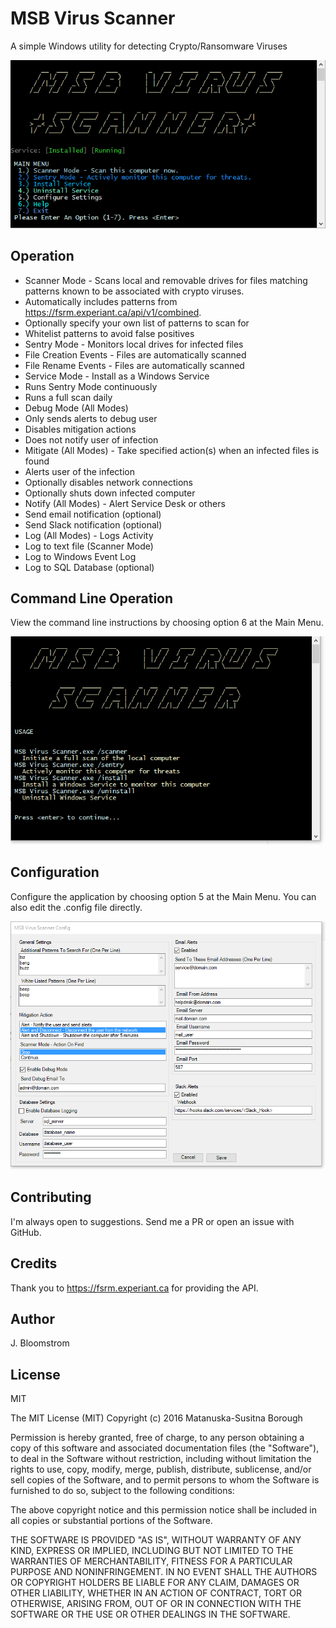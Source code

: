 # MSB Virus Scanner

A simple Windows utility for detecting Crypto/Ransomware Viruses

![Main Menu](screenshot.png "Main Menu")

## Operation
* Scanner Mode - Scans local and removable drives for files matching patterns known to be associated with crypto viruses.  
 * Automatically includes patterns from https://fsrm.experiant.ca/api/v1/combined.
 * Optionally specify your own list of patterns to scan for
 * Whitelist patterns to avoid false positives
* Sentry Mode - Monitors local drives for infected files
 * File Creation Events - Files are automatically scanned 
 * File Rename Events - Files are automatically scanned
* Service Mode - Install as a Windows Service
 * Runs Sentry Mode continuously
 * Runs a full scan daily 
* Debug Mode (All Modes)
 * Only sends alerts to debug user
 * Disables mitigation actions
 * Does not notify user of infection
* Mitigate (All Modes) - Take specified action(s) when an infected files is found
 * Alerts user of the infection
 * Optionally disables network connections
 * Optionally shuts down infected computer
* Notify (All Modes) - Alert Service Desk or others
 * Send email notification (optional)
 * Send Slack notification (optional)
* Log (All Modes) - Logs Activity
 * Log to text file (Scanner Mode)
 * Log to Windows Event Log
 * Log to SQL Database (optional)

## Command Line Operation

View the command line instructions by choosing option 6 at the Main Menu.

![CLI](cli.png "CLI")

## Configuration

Configure the application by choosing option 5 at the Main Menu. You can also edit the .config file directly.

![Configuration](config.png "Configuration") 

## Contributing
 I'm always open to suggestions. Send me a PR or open an issue with GitHub.

## Credits
 Thank you to https://fsrm.experiant.ca for providing the API.
 
## Author
 J. Bloomstrom

## License
 MIT

 The MIT License (MIT)
Copyright (c) 2016 Matanuska-Susitna Borough

Permission is hereby granted, free of charge, to any person obtaining a copy of this software and associated documentation files (the "Software"), to deal in the Software without restriction, including without limitation the rights to use, copy, modify, merge, publish, distribute, sublicense, and/or sell copies of the Software, and to permit persons to whom the Software is furnished to do so, subject to the following conditions:

The above copyright notice and this permission notice shall be included in all copies or substantial portions of the Software.

THE SOFTWARE IS PROVIDED "AS IS", WITHOUT WARRANTY OF ANY KIND, EXPRESS OR IMPLIED, INCLUDING BUT NOT LIMITED TO THE WARRANTIES OF MERCHANTABILITY, FITNESS FOR A PARTICULAR PURPOSE AND NONINFRINGEMENT. IN NO EVENT SHALL THE AUTHORS OR COPYRIGHT HOLDERS BE LIABLE FOR ANY CLAIM, DAMAGES OR OTHER LIABILITY, WHETHER IN AN ACTION OF CONTRACT, TORT OR OTHERWISE, ARISING FROM, OUT OF OR IN CONNECTION WITH THE SOFTWARE OR THE USE OR OTHER DEALINGS IN THE SOFTWARE.
 
 